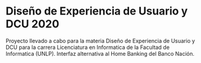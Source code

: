 # Diseño de Experiencia de Usuario y DCU 2020

Proyecto llevado a cabo para la materia Diseño de Experiencia de Usuario y DCU para la carrera Licenciatura en Informatica de la Facultad de Informatica (UNLP). Interfaz alternativa al Home Banking del Banco Nación.
